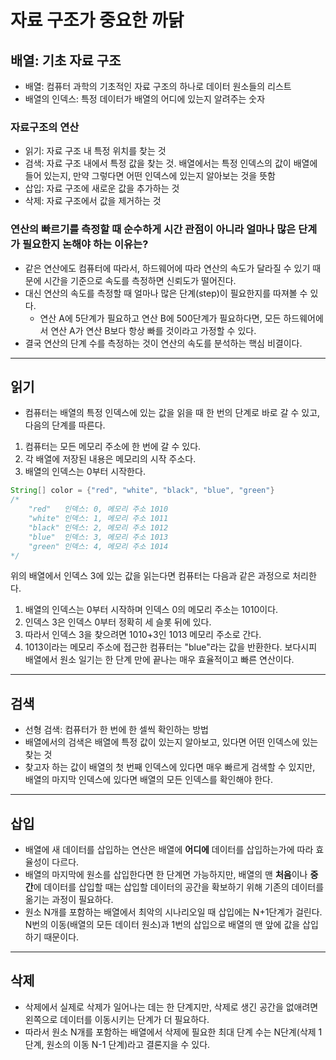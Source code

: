 # 자료 구조가 중요한 까닭
## 배열: 기초 자료 구조
- 배열: 컴퓨터 과학의 기초적인 자료 구조의 하나로 데이터 원소들의 리스트
- 배열의 인덱스: 특정 데이터가 배열의 어디에 있는지 알려주는 숫자

### 자료구조의 연산
- 읽기: 자료 구조 내 특정 위치를 찾는 것
- 검색: 자료 구조 내에서 특정 값을 찾는 것. 배열에서는 특정 인덱스의 값이 배열에 들어 있는지, 만약 그렇다면 어떤 인덱스에 있는지 알아보는 것을 뜻함
- 삽입: 자료 구조에 새로운 값을 추가하는 것
- 삭제: 자료 구조에서 값을 제거하는 것


### 연산의 빠르기를 측정할 때 순수하게 시간 관점이 아니라 얼마나 많은 단계가 필요한지 논해야 하는 이유는?
- 같은 연산에도 컴퓨터에 따라서, 하드웨어에 따라 연산의 속도가 달라질 수 있기 때문에 시간을 기준으로 속도를 측정하면 신뢰도가 떨어진다.
- 대신 연산의 속도를 측정할 때 얼마나 많은 단계(step)이 필요한지를 따져볼 수 있다.
  - 연산 A에 5단계가 필요하고 연산 B에 500단계가 필요하다면, 모든 하드웨어에서 연산 A가 연산 B보다 항상 빠를 것이라고 가정할 수 있다.
- 결국 연산의 단계 수를 측정하는 것이 연산의 속도를 분석하는 핵심 비결이다.
---
## 읽기
- 컴퓨터는 배열의 특정 인덱스에 있는 값을 읽을 때 한 번의 단계로 바로 갈 수 있고, 다음의 단계를 따른다.
1. 컴퓨터는 모든 메모리 주소에 한 번에 갈 수 있다.
2. 각 배열에 저장된 내용은 메모리의 시작 주소다.
3. 배열의 인덱스는 0부터 시작한다.

```java
String[] color = {"red", "white", "black", "blue", "green"}
/* 
    "red"   인덱스: 0, 메모리 주소 1010
    "white" 인덱스: 1, 메모리 주소 1011
    "black" 인덱스: 2, 메모리 주소 1012
    "blue"  인덱스: 3, 메모리 주소 1013
    "green" 인덱스: 4, 메모리 주소 1014
*/
```
위의 배열에서 인덱스 3에 있는 값을 읽는다면 컴퓨터는 다음과 같은 과정으로 처리한다.
1. 배열의 인덱스는 0부터 시작하며 인덱스 0의 메모리 주소는 1010이다.
2. 인덱스 3은 인덱스 0부터 정확히 세 슬롯 뒤에 있다.
3. 따라서 인덱스 3을 찾으려면 1010+3인 1013 메모리 주소로 간다.
4. 1013이라는 메모리 주소에 접근한 컴퓨터는 "blue"라는 값을 반환한다.
보다시피 배열에서 원소 일기는 한 단계 만에 끝나는 매우 효율적이고 빠른 연산이다.
---
## 검색
- 선형 검색: 컴퓨터가 한 번에 한 셀씩 확인하는 방법
- 배열에서의 검색은 배열에 특정 값이 있는지 알아보고, 있다면 어떤 인덱스에 있는 찾는 것
- 찾고자 하는 값이 배열의 첫 번째 인덱스에 있다면 매우 빠르게 검색할 수 있지만, 배열의 마지막 인덱스에 있다면 배열의 모든 인덱스를 확인해야 한다.
---
## 삽입
- 배열에 새 데이터를 삽입하는 연산은 배열에 **어디에** 데이터를 삽입하는가에 따라 효율성이 다르다.
- 배열의 마지막에 원소를 삽입한다면 한 단계면 가능하지만, 배열의 맨 **처음**이나 **중간**에 데이터를 삽입할 때는 삽입할 데이터의 공간을 확보하기 위해 기존의 데이터를 옮기는 과정이 필요하다.
- 원소 N개를 포함하는 배열에서 최악의 시나리오일 때 삽입에는 N+1단계가 걸린다. N번의 이동(배열의 모든 데이터 원소)과 1번의 삽입으로 배열의 맨 앞에 값을 삽입하기 때문이다.
---
## 삭제
- 삭제에서 실제로 삭제가 일어나는 데는 한 단계지만, 삭제로 생긴 공간을 없애려면 왼쪽으로 데이터를 이동시키는 단계가 더 필요하다.
- 따라서 원소 N개를 포함하는 배열에서 삭제에 필요한 최대 단계 수는 N단계(삭제 1단계, 원소의 이동 N-1 단계)라고 결론지을 수 있다.
